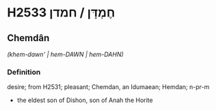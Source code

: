 # H2533 חֶמְדָּן / חמדן

## Chemdân

_(khem-dawn' | hem-DAWN | hem-DAHN)_

### Definition

desire; from H2531; pleasant; Chemdan, an Idumaean; Hemdan; n-pr-m

- the eldest son of Dishon, son of Anah the Horite

